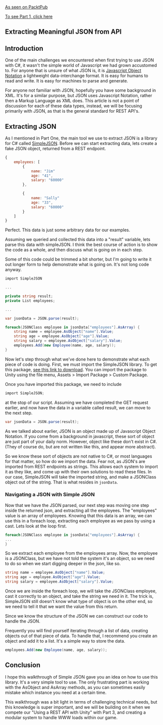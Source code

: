 [As seen on PacktPub](https://www.packtpub.com/books/content/using-rest-api-unity-part-2-extracting-meaningful-json-api)

[To see Part 1, click here](http://gitsinbits.ghost.io/using-a-rest-api-with-unity-part-1-2/)

## Extracting Meaningful JSON from API

## Introduction
One of the main challenges we encountered when first trying to use JSON with C#, it wasn't the simple world of Javascript we had grown accustomed to. For anyone that is unsure of what JSON is, it is [Javascript Object Notation](http://json.org/) a lightweight data-interchange format. It is easy for humans to read and write. It is easy for machines to parse and generate.

For anyone not familiar with JSON, hopefully you have some background in XML. It's for a similar purpose, but JSON uses Javascript Notation, rather then a Markup Language as XML does. This article is not a point of discussion for each of these data types, instead, we will be focusing primarily with JSON, as that is the general standard for REST API's.

## Extracting JSON
As I mentioned in Part One, the main tool we use to extract JSON is a library for C# called [SimpleJSON](http://wiki.unity3d.com/index.php/SimpleJSON). Before we can start extracting data, lets create a fake JSON object, returned from a REST endpoint.

``` js
{
    employees: [
        {
            name: "Jim"
            age: "41",
            salary: "60000"
        },

        {
            name: "Sally"
            age: "33",
            salary: "60000"
        }
    ]
}
```

Perfect. This data is just some arbitrary data for our examples.

Assuming we queried and collected this data into a "result" variable, lets parse this data with simpleJSON. I think the best course of action is to show the code as a whole, and then discuss what is going on in each step.

Some of this code could be trimmed a bit shorter, but I'm going to write it out longer form to help demonstrate what is going on. It's not long code anyway.

```csharp
import SimpleJSON

...

private string result;
private List employees;

...

var jsonData = JSON.parse(result);

foreach(JSONClass employee in jsonData["employees"].AsArray) {
    string name = employee.AsObject["name"].Value;
    string age = employee.AsObject["age"].Value;
    string salary = employee.AsObject["salary"].Value;
    employees.Add(new Employee(name, age, salary));
}
```

Now let's step through what we've done here to demonstrate what each piece of code is doing. First, we must import the SimpleJSON library. To get this package, [see this link to download](http://wiki.unity3d.com/index.php/SimpleJSON). You can import the package to Unity using the file menu, Assets > Import Package > Custom Package.

Once you have imported this package, we need to include

```csharp
import SimpleJSON;
```
at the stop of our script. Assuming we have completed the GET request earlier, and now have the data in a variable called result, we can move to the next step.

```csharp
var jsonData = JSON.parse(result);
```

As we talked about earlier, JSON is an object made up of Javascript Object Notation. If you come from a background in javascript, these sort of object are just part of your daily norm. However, object like these don't exist in C#. (They of course do, but are not written like this, and appear more abstract).

So we know these sort of objects are not native to C#, or most languages for that matter, so how do we import the data. Fear not, as JSON's are imported from REST endpoints as strings. This allows each system to import it as they like, and come up with their own solutions to read these files. In our case, SimpleJSON will take the imported string, and make a JSONClass object out of the string. That is what resides in ```jsonData```.

### Navigating a JSON with Simple JSON
Now that we have the JSON parsed, our next step was moving one step inside the returned json, and extracting all the employees. The "employees" value is an array of employees. Knowing that this data is an array, we can use this in a foreach loop, extracting each employee as we pass by using a cast. Lets look at the loop first.

```csharp
foreach(JSONClass employee in jsonData["employees"].AsArray) {
...
}
```

So we extract each employee from the employees array. Now, the employee is a JSONClass, but we have not told the system it's an object, so we need to do so when we start digging deeper in the json, like so.
```csharp
string name = employee.AsObject["name"].Value;
string age = employee.AsObject["age"].Value;
string salary = employee.AsObject["salary"].Value;
```

Once we are inside the foreach loop, we will take the JSONClass employee, cast it correctly to an object, and take the string we need in it. The trick is, SimpleJSON still doesn't know what type of object is on the other end, so we need to tell it that we want the value from this return.

Since we know the structure of the JSON we can construct our code to handle the JSON.

Frequently you will find yourself iterating through a list of data, creating objects out of that piece of data. To handle that, I recommend you create an object and add it to a list. It's a simple way to store the data.

```csharp
employees.Add(new Employee(name, age, salary));
```

## Conclusion
I hope this walkthrough of Simple JSON gave you an idea on how to use this library. It's a very simple tool to use. The only frustrating part is working with the AsObject and AsArray methods, as you can sometimes easily mistake which instance you need at a certain time.

This walkthrough was a bit light in terms of challenging technical needs, but this knowledge is super important, and we will be building on it when we compete our "Using a REST API with Unity" with Part 3, and creating a modular system to handle WWW loads within our game.
